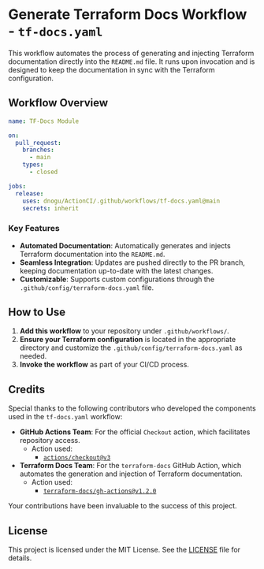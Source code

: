 # Generate Terraform Docs Workflow - `tf-docs.yaml`

This workflow automates the process of generating and injecting Terraform documentation directly into the `README.md` file. It runs upon invocation and is designed to keep the documentation in sync with the Terraform configuration.

## Workflow Overview

```yaml
name: TF-Docs Module

on:
  pull_request:
    branches:
      - main
    types:
      - closed

jobs:
  release:
    uses: dnogu/ActionCI/.github/workflows/tf-docs.yaml@main
    secrets: inherit

```
### Key Features

- **Automated Documentation**: Automatically generates and injects Terraform documentation into the `README.md`.
- **Seamless Integration**: Updates are pushed directly to the PR branch, keeping documentation up-to-date with the latest changes.
- **Customizable**: Supports custom configurations through the `.github/config/terraform-docs.yaml` file.

## How to Use

1. **Add this workflow** to your repository under `.github/workflows/`.
2. **Ensure your Terraform configuration** is located in the appropriate directory and customize the `.github/config/terraform-docs.yaml` as needed.
3. **Invoke the workflow** as part of your CI/CD process.

## Credits

Special thanks to the following contributors who developed the components used in the `tf-docs.yaml` workflow:

- **GitHub Actions Team**: For the official `Checkout` action, which facilitates repository access.
  - Action used:
    - [`actions/checkout@v3`](https://github.com/actions/checkout)
- **Terraform Docs Team**: For the `terraform-docs` GitHub Action, which automates the generation and injection of Terraform documentation.
  - Action used:
    - [`terraform-docs/gh-actions@v1.2.0`](https://github.com/terraform-docs/gh-actions)

Your contributions have been invaluable to the success of this project.

## License

This project is licensed under the MIT License. See the [LICENSE](../LICENSE) file for details.
